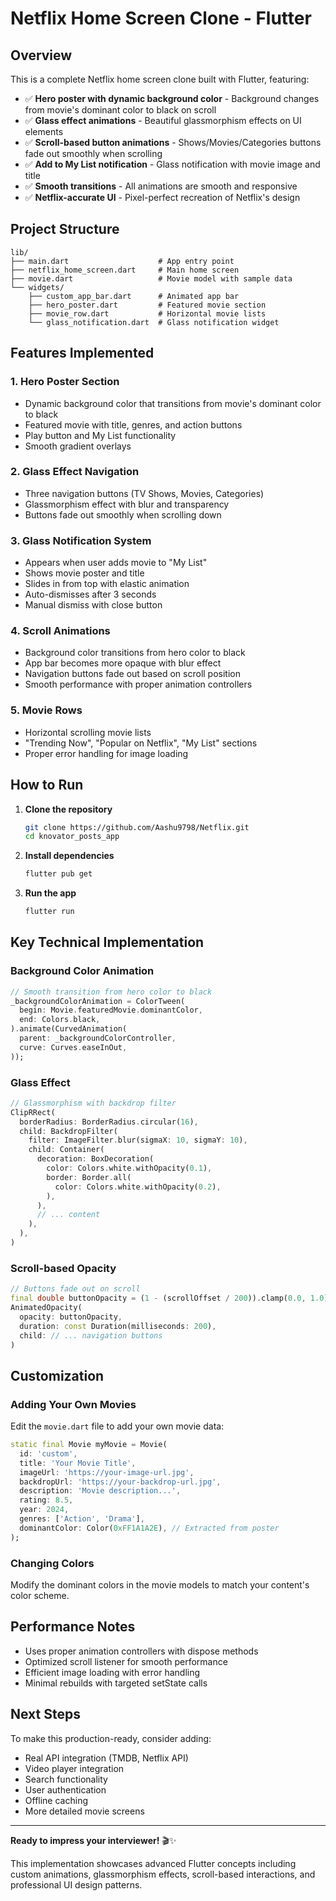 # Netflix Home Screen Clone - Flutter

## Overview
This is a complete Netflix home screen clone built with Flutter, featuring:

- ✅ **Hero poster with dynamic background color** - Background changes from movie's dominant color to black on scroll
- ✅ **Glass effect animations** - Beautiful glassmorphism effects on UI elements
- ✅ **Scroll-based button animations** - Shows/Movies/Categories buttons fade out smoothly when scrolling
- ✅ **Add to My List notification** - Glass notification with movie image and title
- ✅ **Smooth transitions** - All animations are smooth and responsive
- ✅ **Netflix-accurate UI** - Pixel-perfect recreation of Netflix's design

## Project Structure
```
lib/
├── main.dart                    # App entry point
├── netflix_home_screen.dart     # Main home screen
├── movie.dart                   # Movie model with sample data
└── widgets/
    ├── custom_app_bar.dart      # Animated app bar
    ├── hero_poster.dart         # Featured movie section
    ├── movie_row.dart           # Horizontal movie lists
    └── glass_notification.dart  # Glass notification widget
```

## Features Implemented

### 1. Hero Poster Section
- Dynamic background color that transitions from movie's dominant color to black
- Featured movie with title, genres, and action buttons
- Play button and My List functionality
- Smooth gradient overlays

### 2. Glass Effect Navigation
- Three navigation buttons (TV Shows, Movies, Categories)
- Glassmorphism effect with blur and transparency
- Buttons fade out smoothly when scrolling down

### 3. Glass Notification System
- Appears when user adds movie to "My List"
- Shows movie poster and title
- Slides in from top with elastic animation
- Auto-dismisses after 3 seconds
- Manual dismiss with close button

### 4. Scroll Animations
- Background color transitions from hero color to black
- App bar becomes more opaque with blur effect
- Navigation buttons fade out based on scroll position
- Smooth performance with proper animation controllers

### 5. Movie Rows
- Horizontal scrolling movie lists
- "Trending Now", "Popular on Netflix", "My List" sections
- Proper error handling for image loading

## How to Run

1. **Clone the repository**
   ```bash
   git clone https://github.com/Aashu9798/Netflix.git
   cd knovator_posts_app
   ```

2. **Install dependencies**
   ```bash
   flutter pub get
   ```

3. **Run the app**
   ```bash
   flutter run
   ```

## Key Technical Implementation

### Background Color Animation
```dart
// Smooth transition from hero color to black
_backgroundColorAnimation = ColorTween(
  begin: Movie.featuredMovie.dominantColor,
  end: Colors.black,
).animate(CurvedAnimation(
  parent: _backgroundColorController,
  curve: Curves.easeInOut,
));
```

### Glass Effect
```dart
// Glassmorphism with backdrop filter
ClipRRect(
  borderRadius: BorderRadius.circular(16),
  child: BackdropFilter(
    filter: ImageFilter.blur(sigmaX: 10, sigmaY: 10),
    child: Container(
      decoration: BoxDecoration(
        color: Colors.white.withOpacity(0.1),
        border: Border.all(
          color: Colors.white.withOpacity(0.2),
        ),
      ),
      // ... content
    ),
  ),
)
```

### Scroll-based Opacity
```dart
// Buttons fade out on scroll
final double buttonOpacity = (1 - (scrollOffset / 200)).clamp(0.0, 1.0);
AnimatedOpacity(
  opacity: buttonOpacity,
  duration: const Duration(milliseconds: 200),
  child: // ... navigation buttons
)
```

## Customization

### Adding Your Own Movies
Edit the `movie.dart` file to add your own movie data:

```dart
static final Movie myMovie = Movie(
  id: 'custom',
  title: 'Your Movie Title',
  imageUrl: 'https://your-image-url.jpg',
  backdropUrl: 'https://your-backdrop-url.jpg',
  description: 'Movie description...',
  rating: 8.5,
  year: 2024,
  genres: ['Action', 'Drama'],
  dominantColor: Color(0xFF1A1A2E), // Extracted from poster
);
```

### Changing Colors
Modify the dominant colors in the movie models to match your content's color scheme.

## Performance Notes
- Uses proper animation controllers with dispose methods
- Optimized scroll listener for smooth performance
- Efficient image loading with error handling
- Minimal rebuilds with targeted setState calls

## Next Steps
To make this production-ready, consider adding:
- Real API integration (TMDB, Netflix API)
- Video player integration
- Search functionality
- User authentication
- Offline caching
- More detailed movie screens

---

**Ready to impress your interviewer!** 🎬✨

This implementation showcases advanced Flutter concepts including custom animations, glassmorphism effects, scroll-based interactions, and professional UI design patterns.